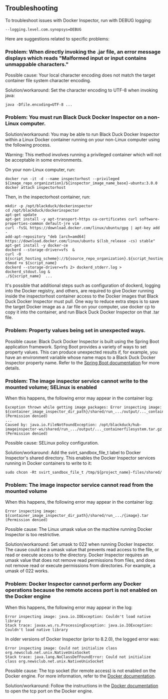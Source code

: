## Troubleshooting

To troubleshoot issues with Docker Inspector, run with DEBUG logging:

    --logging.level.com.synopsys=DEBUG
    
Here are suggestions related to specific problems:

### Problem: When directly invoking the .jar file, an error message displays which reads "Malformed input or input contains unmappable characters."

Possible cause: Your local character encoding does not match the target container file system character encoding.

Solution/workaround: Set the character encoding to UTF-8 when invoking java:
                     
    java -Dfile.encoding=UTF-8 ...
    
### Problem: You must run Black Duck Docker Inspector on a non-Linux computer.

Solution/workaround: You may be able to run Black Duck Docker Inspector within a Linux Docker container running on
your non-Linux computer using the following process.

Warning: This method involves running a privileged container
which will not be acceptable in some environments.

On your non-Linux computer, run:

    docker run -it -d --name inspectorhost --privileged ${image_repo_organization}/${inspector_image_name_base}-ubuntu:3.0.0
    docker attach inspectorhost

Then, in the inspectorhost container, run:

    mkdir -p /opt/blackduck/dockerinspector
    cd /opt/blackduck/dockerinspector
    apt-get update
    apt-get install -y apt-transport-https ca-certificates curl software-properties-common default-jre vim
    curl -fsSL https://download.docker.com/linux/ubuntu/gpg | apt-key add -
    add-apt-repository "deb [arch=amd64] https://download.docker.com/linux/ubuntu $(lsb_release -cs) stable"
    apt-get install -y docker-ce
    dockerd --storage-driver=vfs  &
    curl -O ${script_hosting_scheme}://${source_repo_organization}.${script_hosting_domain}/${project_name}/${script_name}; chmod +x ${script_name}
    dockerd --storage-driver=vfs 2> dockerd_stderr.log > dockerd_stdout.log &
    ./${script_name}  ...

It's possible that additional steps such as configuration of dockerd, logging into the Docker registry,
and others, are required to give Docker running inside the inspectorhost container access to the Docker
images that Black Duck Docker Inspector must pull. One way to reduce extra steps is to save the target
Docker image as a .tar file on your computer,
use docker cp to copy it into the container, and run Black Duck Docker Inspector on that .tar file.

### Problem: Property values being set in unexpected ways.

Possible cause: Black Duck Docker Inspector is built using the Spring Boot application framework.
Spring Boot provides a variety of ways to set property values. This can produce unexpected results if,
for example, you have an environment variable whose name maps to a Black Duck Docker Inspector property name.
Refer to the
[Spring Boot documentation](${spring_boot_config_doc_url})
for more details.

### Problem: The image inspector service cannot write to the mounted volume; SELinux is enabled

When this happens, the following error may appear in the container log: 

    Exception thrown while getting image packages: Error inspecting image: ${container_image_inspector_dir_path}/shared/run_.../output/..._containerfilesystem.tar.gz (Permission denied)
    ...
    Caused by: java.io.FileNotFoundException: /opt/blackduck/hub-imageinspector-ws/shared/run_.../output/..._containerfilesystem.tar.gz (Permission denied)

Possible cause: SELinux policy configuration.

Solution/workaround: Add the svirt_sandbox_file_t label to Docker Inspector's shared directory.
This enables the Docker Inspector services running in Docker containers to write to it:
                     
    sudo chcon -Rt svirt_sandbox_file_t /tmp/${project_name}-files/shared/

### Problem: The image inspector service cannot read from the mounted volume

When this happens, the following error may appear in the container log: 

    Error inspecting image: ${container_image_inspector_dir_path}/shared/run_.../{image}.tar (Permission denied)
    
Possible cause: The Linux umask value on the machine running Docker Inspector is too restrictive.

Solution/workaround: Set umask to 022 when running Docker Inspector. The cause could be a umask value
that prevents read access to the file, or read or execute access to the directory.
Docker Inspector requires an umask value that does not remove read permissions from files,
and does not remove read or execute permissions from directories. For example, a umask of 022 works.

### Problem: Docker Inspector cannot perform any Docker operations because the remote access port is not enabled on the Docker engine

When this happens, the following error may appear in the log:

    Error inspecting image: java.io.IOException: Couldn't load native library
    Stack trace: javax.ws.rs.ProcessingException: java.io.IOException: Couldn't load native library

In older versions of Docker Inspector (prior to 8.2.0), the logged error was:

    Error inspecting image: Could not initialize class org.newsclub.net.unix.NativeUnixSocket
    Stack trace: java.lang.NoClassDefFoundError: Could not initialize class org.newsclub.net.unix.NativeUnixSocket

Possible cause: The tcp socket (for remote access) is not enabled on the Docker engine. For more information, refer to the [Docker documentation](https://docs.docker.com/engine/reference/commandline/dockerd/#daemon-socket-option).

Solution/workaround: Follow the instructions in the [Docker documentation](https://docs.docker.com/engine/reference/commandline/dockerd/#daemon-socket-option) to
open the tcp port on the Docker engine.

